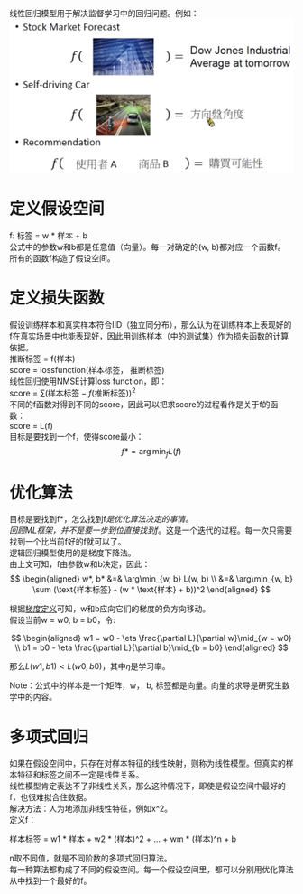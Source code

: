 线性回归模型用于解决监督学习中的回归问题。例如：  
![](/assets/3.png)  

# 定义假设空间

f: 标签 = w * 样本 + b  
公式中的参数w和b都是任意值（向量）。每一对确定的(w, b)都对应一个函数f。  
所有的函数f构造了假设空间。  

# 定义损失函数

假设训练样本和真实样本符合IID（独立同分布），那么认为在训练样本上表现好的f在真实场景中也能表现好，因此用训练样本（中的测试集）作为损失函数的计算依据。   
推断标签 = f(样本)  
score = lossfunction(样本标签， 推断标签)  
线性回归使用NMSE计算loss function，即：  
score = $\sum (\text{样本标签} - f(\text{推断标签}))^2$  
不同的f函数对得到不同的score，因此可以把求score的过程看作是关于f的函数：  
score = L(f)  
目标是要找到一个f，使得score最小：  
$$
f* = \arg\min_f L(f)
$$

# 优化算法

目标是要找到f*，怎么找到f*是优化算法决定的事情。  
回顾ML框架，并不是要一步到位直接找到f*。这是一个迭代的过程。每一次只需要找到一个比当前f好的f就可以了。  
逻辑回归模型使用的是梯度下降法。  
由上文可知，f由参数w和b决定，因此：  
$$
\begin{aligned}
    w*, b* &=& \arg\min_{w, b} L(w, b)  \\
           &=& \arg\min_{w, b} \sum (\text{样本标签} - (w * \text{样本} + b))^2
\end{aligned}
$$

根据[梯度定义](https://windmissing.github.io/mathematics_basic_for_ML/Mathematics/derivative.html)可知，w和b应向它们的梯度的负方向移动。  
假设当前w = w0, b = b0，令:  

$$
\begin{aligned}
    w1 = w0 - \eta \frac{\partial L}{\partial w}\mid_{w = w0}   \\
    b1 = b0 - \eta \frac{\partial L}{\partial b}\mid_{b = b0} 
\end{aligned}
$$

那么$L(w1, b1) < L(w0, b0)$，其中$\eta$是学习率。   

Note：公式中的样本是一个矩阵，w， b, 标签都是向量。向量的求导是研究生数学中的内容。  

# 多项式回归

如果在假设空间中，只存在对样本特征的线性映射，则称为线性模型。但真实的样本特征和标签之间不一定是线性关系。  
线性模型肯定表达不了非线性关系，那么这种情况下，即使是假设空间中最好的f，也很难拟合住数据。  
解决方法：人为地添加非线性特征，例如x^2。  
定义f：  

样本标签 = w1 * 样本 + w2 * (样本)^2 + ... + wm * (样本)^n + b  

n取不同值，就是不同阶数的多项式回归算法。  
每一种算法都构成了不同的假设空间。每一个假设空间里，都可以分别用优化算法从中找到一个最好的f。  